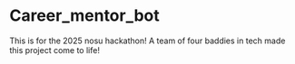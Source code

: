 # Career_mentor_bot
This is for the 2025 nosu hackathon! A team of four baddies in tech made this project come to life!
